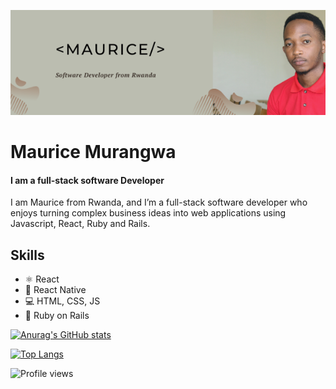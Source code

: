 ![_Maurice__](https://github.com/Morrism1/Morrism1/blob/main/_Maurice__.png)

# Maurice Murangwa
#### I am a full-stack software Developer

I am Maurice from Rwanda, and I’m a full-stack software developer who enjoys turning complex business ideas into web applications using Javascript, React, Ruby and Rails.

## Skills

- ⚛️ React
- 📱 React Native
- 💻 HTML, CSS, JS
- 💎 Ruby on Rails


[![Anurag's GitHub stats](https://github-readme-stats.vercel.app/api?username=Morrism1&count_private=true&show_icons=true&theme=chartreuse-dark)](https://github.com/anuraghazra/github-readme-stats)

[![Top Langs](https://github-readme-stats.vercel.app/api/top-langs/?username=morrism1&theme=chartreuse-dark)](https://github.com/anuraghazra/github-readme-stats)

![Profile views](https://gpvc.arturio.dev/morrism1)  
